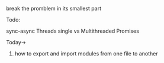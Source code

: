 break the promblem in its smallest part


Todo: 

sync-async
Threads
single vs Multithreaded
Promises


Today->
1. how to export and import modules from one file to another